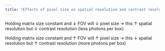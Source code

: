 ```yaml
---
title: "Effects of pixel size on spatial resolution and contrast resolution"
---
```

Holding matrix size constant and &#8595; FOV will &#8595; pixel size &#8594; this &#8593; spatial resolution but &#8595; contrast resolution (less photons per box)

Holding matrix size constant and &#8593; FOV will &#8593; pixel size &#8594; this &#8595; spatial resolution but &#8593; contrast resolution (more photons per box)

